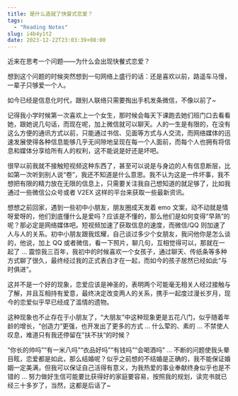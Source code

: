 ```yaml
---
title: 是什么造就了快餐式恋爱？
tags:
  - "Reading Notes"
slug: i4b4y1t2
date: 2023-12-22T23:03:39+08:00
---
```


近来在思考一个问题——为什么会出现快餐式恋爱？

想到这个问题的时候突然想到一句网络上盛行的话：还是喜欢以前，路遥车马慢，一辈子只够爱一个人。

<!--more-->

如今已经是信息化时代，跟别人联络只需要掏出手机发条微信，不像以前了~

记得我小学时候第一次喜欢上一个女生，那时候会每天下课跑去她们班门口去看看她，跟她说几句话，而现在呢，加上微信就可以聊天。人的一生是有限的，在没有这么方便的通讯方式以前，只能通过书信、见面等方式与人交流，而网络媒体的迅速发展使得各种信息能够几乎无间隙地呈现在每一个人面前，而每个人也拥有将信息和媒体分享给所有人的权利，这不能说是好还是坏吧。

很早以前我就不接触短视频这种东西了，甚至可以说是与身边的人有信息断层，比如第一次听到别人说“卷”，我还不知道是什么意思。我不认为这是一件坏事，我不想把有限的精力放在无限的信息上，只需要关注我自己想知道的就足够了，比如我通过一些微信公众号或者 V2EX 这样的平台来获取一些最新资讯。

想想之前回家，遇到一些初中小朋友，朋友圈成天发着 emo 文案，动不动就是情呀爱呀的，他们到底懂什么是爱吗？应该是不懂的，那么他们是如何变得“早熟”的呢？那必定是网络媒体吧。短视频加速了获取信息的速度，而微信/QQ 则加速了人与人的关系。初中小朋友跟我炫耀，自己谈过多少个女朋友，我问他你是怎么谈的，他说，加上 QQ 或者微信，看一下照片，聊几句，互相觉得可以，那就在一起了 ... 震惊我三百年，我初中的时候喜欢一个女孩子，通过聊天、传纸条等多种方式聊了很久，最终经过我的正式表白才在一起，而如今的孩子居然已经如此“与时俱进”。

这并不是一个好的现象，恋爱应该是神圣的，表明两个可能毫无相关人经过接触与了解，并且互相持有爱意，最终决定改变两人的关系，携手一起度过漫长岁月，现今的恋爱似乎早已经成了滥情的遗物。

这种现象也不止存在于小朋友了，“大朋友”中这种现象更是五花八门，似乎随着年龄的增长，“创造力“更强，也开发出了更多的方式 ... 什么荤的、素的 ... 不禁使人叹息，难道只有我还停留在”扶不扶“的时候？

“你长的帅吗”“有一米八吗”“衣品好吗”“有钱吗”“会喝酒吗” ... 不断的问题使我头晕目眩，恋爱都是如此，那么结婚呢？似乎之前想的不结婚是正确的，我不能保证婚姻一定美满，但我可以保证自己活得有意义，为我热爱的事业奉献终身似乎也是不错的 ... 努力做好生信可能要比获得好的家庭要容易，按照我的规划，读完书就已经三十多岁了，当然，这都是后话了~